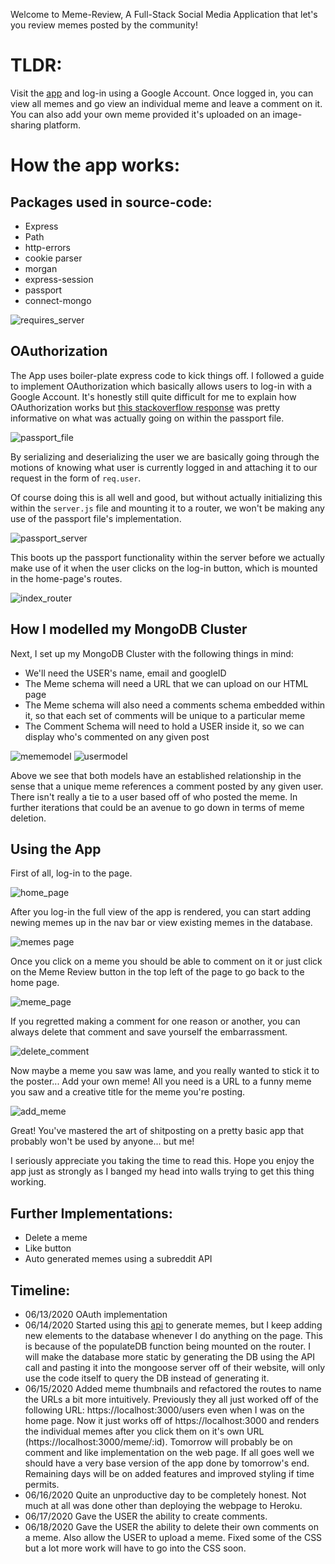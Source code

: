 Welcome to Meme-Review, A Full-Stack Social Media Application that let's you review memes posted by the community!

#  TLDR:
Visit the [app](https://me-review-meme.herokuapp.com/) and log-in using a Google Account. Once logged in, you can view all memes and go view an individual meme and leave a comment on it. You can also add your own meme provided it's uploaded on an image-sharing platform. 

#  How the app works:

##  Packages used in source-code:

- Express
- Path
- http-errors
- cookie parser
- morgan
- express-session
- passport
- connect-mongo

![requires_server](https://github.com/ibrahimalhanich/Meme-Review/blob/master/pictures/server_requires.PNG)

## OAuthorization

The App uses boiler-plate express code to kick things off. I followed a guide to implement OAuthorization which basically allows users to log-in with a Google Account. It's honestly still quite difficult for me to explain how OAuthorization works but [this stackoverflow response](https://stackoverflow.com/questions/27637609/understanding-passport-serialize-deserialize) was pretty informative on what was actually going on within the passport file. 

![passport_file](https://github.com/ibrahimalhanich/Meme-Review/blob/master/pictures/passport.PNG)

By serializing and deserializing the user we are basically going through the motions of knowing what user is currently logged in and attaching it to our request in the form of `req.user`. 

Of course doing this is all well and good, but without actually initializing this within the `server.js` file and mounting it to a router, we won't be making any use of the passport file's implementation. 

![passport_server](https://github.com/ibrahimalhanich/Meme-Review/blob/master/pictures/server_passport.PNG)

This boots up the passport functionality within the server before we actually make use of it when the user clicks on the log-in button, which is mounted in the home-page's routes.

![index_router](https://github.com/ibrahimalhanich/Meme-Review/blob/master/pictures/index_router.PNG)


## How I modelled my MongoDB Cluster
Next, I set up my MongoDB Cluster with the following things in mind:

- We'll need the USER's name, email and googleID
- The Meme schema will need a URL that we can upload on our HTML page
- The Meme schema will also need a comments schema embedded within it, so that each set of comments will be unique to a particular meme
- The Comment Schema will need to hold a USER inside it, so we can display who's commented on any given post

![mememodel](https://github.com/ibrahimalhanich/Meme-Review/blob/master/pictures/meme_model.PNG)
![usermodel](https://github.com/ibrahimalhanich/Meme-Review/blob/master/pictures/user_model.PNG)

Above we see that both models have an established relationship in the sense that a unique meme references a comment posted by any given user. There isn't really a tie to a user based off of who posted the meme. In further iterations that could be an avenue to go down in terms of meme deletion. 

## Using the App

First of all, log-in to the page.

![home_page](https://github.com/ibrahimalhanich/Meme-Review/blob/master/pictures/homepage.png)

After you log-in the full view of the app is rendered, you can start adding newing memes up in the nav bar or view existing memes in the database. 

![memes page](https://github.com/ibrahimalhanich/Meme-Review/blob/master/pictures/allmemes.png)

Once you click on a meme you should be able to comment on it or just click on the Meme Review button in the top left of the page to go back to the home page. 

![meme_page](https://github.com/ibrahimalhanich/Meme-Review/blob/master/pictures/makeacomment.png)

If you regretted making a comment for one reason or another, you can always delete that comment and save yourself the embarrassment. 

![delete_comment](https://github.com/ibrahimalhanich/Meme-Review/blob/master/pictures/deleteacomment.png)

Now maybe a meme you saw was lame, and you really wanted to stick it to the poster... Add your own meme! All you need is a URL to a funny meme you saw and a creative title for the meme you're posting. 

![add_meme](https://github.com/ibrahimalhanich/Meme-Review/blob/master/pictures/addameme.png)

Great! You've mastered the art of shitposting on a pretty basic app that probably won't be used by anyone... but me! 

I seriously appreciate you taking the time to read this. Hope you enjoy the app just as strongly as I banged my head into walls trying to get this thing working. 


## Further Implementations:

- Delete a meme
- Like button
- Auto generated memes using a subreddit API




##  Timeline:
- 06/13/2020    OAuth implementation
- 06/14/2020    Started using this [api](https://github.com/R3l3ntl3ss/Meme_Api) to generate memes, but I keep adding new elements to the database whenever I do anything on the page. This is because of the populateDB function being mounted on the router. I will make the database more static by generating the DB using the API call and pasting it into the mongoose server off of their website, will only use the code itself to query the DB instead of generating it. 
- 06/15/2020    Added meme thumbnails and refactored the routes to name the URLs a bit more intuitively. Previously they all just worked off of the following URL: https://localhost:3000/users even when I was on the home page. Now it just works off of https://localhost:3000 and renders the individual memes after you click them on it's own URL (https://localhost:3000/meme/:id). Tomorrow will probably be on comment and like implementation on the web page. If all goes well we should have a very base version of the app done by tomorrow's end. Remaining days will be on added features and improved styling if time permits. 
- 06/16/2020    Quite an unproductive day to be completely honest. Not much at all was done other than deploying the webpage to Heroku.
- 06/17/2020    Gave the USER the ability to create comments.
- 06/18/2020    Gave the USER the ability to delete their own comments on a meme. Also allow the USER to upload a meme. Fixed some of the CSS but a lot more work will have to go into the CSS soon. 
